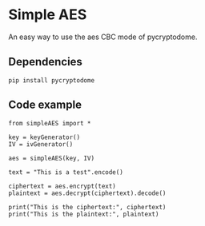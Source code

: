 # Simple AES

An easy way to use the aes CBC mode of pycryptodome.

## Dependencies

    pip install pycryptodome

## Code example

    from simpleAES import *

    key = keyGenerator()
    IV = ivGenerator()

    aes = simpleAES(key, IV)

    text = "This is a test".encode()

    ciphertext = aes.encrypt(text)
    plaintext = aes.decrypt(ciphertext).decode()

    print("This is the ciphertext:", ciphertext)
    print("This is the plaintext:", plaintext)